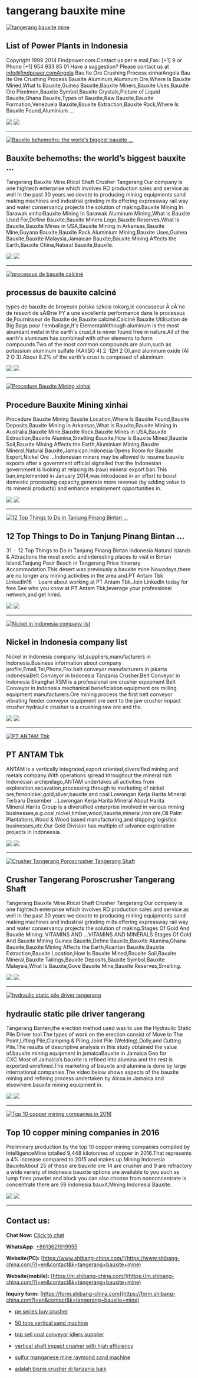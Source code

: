 # tangerang bauxite mine

<a href="https://swt.shibang-china.com/?l=en&img&k=tangerang+bauxite+mine" target="_blank">![tangerang bauxite mine](http://static.shibang-china.com/all-800x300/1523.jpg)</a>

## List of Power Plants in Indonesia
Copyright 1999 2014 Findpower.com.Contact us per e mail,Fax: [+1] 9 or Phone [+1] 954 933 85 01 Have a suggestion? Please contact us at info@findpower.comAngola Bau Ite Ore Crushing Process xinhaiAngola Bau Ite Ore Crushing Process Bauxite Aluminum,Aluminum Ore,Where Is Bauxite Mined,What Is Bauxite,Guinea Bauxite,Bauxite Miners,Bauxite Uses,Bauxite Ore Pixelmon,Bauxite Symbol,Bauxite Crystals,Picture of Liquid Bauxite,Ghana Bauxite,Types of Bauxite,Raw Bauxite,Bauxite Formation,Venezuela Bauxite,Bauxite Extraction,Bauxite Rock,Where Is Bauxite Found,Aluminium …


<a href="https://whatsapp.shibangsoft.com/WhatsApp.php" target="_blank" title="WhatsApp">![](http://static.shibang-china.com/icon/whatsapp.png)</a> <a href="https://swt.shibang-china.com/?l=en&icon&k=tangerang+bauxite+mine" target="_blank">![](http://static.shibang-china.com/icon/chat-en.png)</a>

---

<a href="https://swt.shibang-china.com/?l=en&img&k=tangerang+bauxite+mine" target="_blank">![Bauxite behemoths: the world’s biggest bauxite …](http://static.shibang-china.com/all-800x300/1212.jpg)</a>

## Bauxite behemoths: the world’s biggest bauxite …
Tangerang Bauxite Mine.Rtical Shaft Crusher Tangerang Our company is one hightech enterprise which involves RD production sales and service as well In the past 30 years we devote to producing mining equipments sand making machines and industrial grinding mills offering expressway rail way and water conservancy projects the solution of making.Bauxite Mining In Sarawak xinhaiBauxite Mining In Sarawak Aluminum Mining,What Is Bauxite Used For,Define Bauxite,Bauxite Miners Logo,Bauxite Reserves,What Is Bauxite,Bauxite Mines in USA,Bauxite Mining in Arkansas,Bauxite Mine,Guyana Bauxite,Bauxite Rock,Aluminium Mining,Bauxite Uses,Guinea Bauxite,Bauxite Malaysia,Jamaican Bauxite,Bauxite Mining Affects the Earth,Bauxite China,Natural Bauxite,Bauxite.


<a href="https://whatsapp.shibangsoft.com/WhatsApp.php" target="_blank" title="WhatsApp">![](http://static.shibang-china.com/icon/whatsapp.png)</a> <a href="https://swt.shibang-china.com/?l=en&icon&k=tangerang+bauxite+mine" target="_blank">![](http://static.shibang-china.com/icon/chat-en.png)</a>

---

<a href="https://swt.shibang-china.com/?l=en&img&k=tangerang+bauxite+mine" target="_blank">![processus de bauxite calcin&#233;](http://static.shibang-china.com/all-800x300/1055.jpg)</a>

## processus de bauxite calcin&#233;
types de bauxite de broyeurs polska szkola rokorg,le concasseur &#195; c&#195;&#180;ne de ressort de s&#195;&#169;rie PY a une excellente performance dans le processus de,Fournisseur de Bauxite de,Bauxite calcin&#233;.Calcin&#233; Bauxite Utilisation de Big Bags pour l'emballage,It's ElementalAlthough aluminum is the most abundant metal in the earth's crust,it is never found free in nature.All of the earth's aluminum has combined with other elements to form compounds.Two of the most common compounds are alum,such as potassium aluminum sulfate (KAl(SO 4) 2 &#183;12H 2 O),and aluminum oxide (Al 2 O 3).About 8.2% of the earth's crust is composed of aluminum.


<a href="https://whatsapp.shibangsoft.com/WhatsApp.php" target="_blank" title="WhatsApp">![](http://static.shibang-china.com/icon/whatsapp.png)</a> <a href="https://swt.shibang-china.com/?l=en&icon&k=tangerang+bauxite+mine" target="_blank">![](http://static.shibang-china.com/icon/chat-en.png)</a>

---

<a href="https://swt.shibang-china.com/?l=en&img&k=tangerang+bauxite+mine" target="_blank">![Procedure Bauxite Mining xinhai](http://static.shibang-china.com/all-800x300/385.jpg)</a>

## Procedure Bauxite Mining xinhai
Procedure Bauxite Mining Bauxite Location,Where Is Bauxite Found,Bauxite Deposits,Bauxite Mining in Arkansas,What Is Bauxite,Bauxite Mining in Australia,Bauxite Mine,Bauxite Rock,Bauxite Mines in USA,Bauxite Extraction,Bauxite Alumina,Smelting Bauxite,How Is Bauxite Mined,Bauxite Soil,Bauxite Mining Affects the Earth,Aluminium Mining,Bauxite Mineral,Natural Bauxite,Jamaican.Indonesia Opens Room for Bauxite Export,Nickel Ore …Indonesian miners may be allowed to resume bauxite exports after a government official signalled that the Indonesian government is looking at relaxing its (raw) mineral export ban.This ban,implemented in January 2014,was introduced in an effort to boost domestic processing capacity,generate more revenue (by adding value to its mineral products) and enhance employment opportunities in.


<a href="https://whatsapp.shibangsoft.com/WhatsApp.php" target="_blank" title="WhatsApp">![](http://static.shibang-china.com/icon/whatsapp.png)</a> <a href="https://swt.shibang-china.com/?l=en&icon&k=tangerang+bauxite+mine" target="_blank">![](http://static.shibang-china.com/icon/chat-en.png)</a>

---

<a href="https://swt.shibang-china.com/?l=en&img&k=tangerang+bauxite+mine" target="_blank">![12 Top Things to Do in Tanjung Pinang Bintan …](http://static.shibang-china.com/all-800x300/343.jpg)</a>

## 12 Top Things to Do in Tanjung Pinang Bintan …
31&ensp;&#0183;&ensp;12 Top Things to Do in Tanjung Pinang Bintan Indonesia Natural Islands &amp; Attractions the most exotic and interesting places to visit in Bintan Island.Tanjung Pasir Beach in Tangerang Price Itinerary Accommodation.This desert was previously a bauxite mine.Nowadays,there are no longer any mining activities in the area and.PT Antam Tbk LinkedIn16&ensp;&#0183;&ensp;Learn about working at PT Antam Tbk.Join LinkedIn today for free.See who you know at PT Antam Tbk,leverage your professional network,and get hired.


<a href="https://whatsapp.shibangsoft.com/WhatsApp.php" target="_blank" title="WhatsApp">![](http://static.shibang-china.com/icon/whatsapp.png)</a> <a href="https://swt.shibang-china.com/?l=en&icon&k=tangerang+bauxite+mine" target="_blank">![](http://static.shibang-china.com/icon/chat-en.png)</a>

---

<a href="https://swt.shibang-china.com/?l=en&img&k=tangerang+bauxite+mine" target="_blank">![Nickel in Indonesia company list](http://static.shibang-china.com/all-800x300/1471.jpg)</a>

## Nickel in Indonesia company list
Nickel in Indonesia company list,suppliers,manufacturers in Indonesia.Business information about company profile,Email,Tel,Phone,Fax.belt conveyor manufacturers in jakarta indonesiaBelt Conveyor in Indonesia Tanzania Crusher.Belt Conveyor in Indonesia Shanghai XSM is a professional ore crusher equipment Belt Conveyor in Indonesia mechanical beneficiation equipment ore milling equipment manufacturers.Ore mining process the first belt conveyor vibrating feeder conveyor equipment ore sent to the jaw crusher impact crusher hydraulic crusher is a crushing raw ore and the.


<a href="https://whatsapp.shibangsoft.com/WhatsApp.php" target="_blank" title="WhatsApp">![](http://static.shibang-china.com/icon/whatsapp.png)</a> <a href="https://swt.shibang-china.com/?l=en&icon&k=tangerang+bauxite+mine" target="_blank">![](http://static.shibang-china.com/icon/chat-en.png)</a>

---

<a href="https://swt.shibang-china.com/?l=en&img&k=tangerang+bauxite+mine" target="_blank">![PT ANTAM Tbk](http://static.shibang-china.com/all-800x300/824.jpg)</a>

## PT ANTAM Tbk
ANTAM is a vertically integrated,export oriented,diversified mining and metals company.With operations spread throughout the mineral rich Indonesian archipelago,ANTAM undertakes all activities from exploration,excavation,processing through to marketing of nickel ore,ferronickel,gold,silver,bauxite and coal.Lowongan Kerja Harita Mineral Terbaru Desember …Lowongan Kerja Harita Mineral About Harita Mineral.Harita Group is a diversified enterprise involved in various mining businesses,e.g.coal,nickel,timber,wood,bauxite,mineral,iron ore,Oil Palm Plantations,Wood &amp; Wood based manufacturing,and shipping logistics businesses,etc.Our Gold Division has multiple of advance exploration projects in Indoneesia.


<a href="https://whatsapp.shibangsoft.com/WhatsApp.php" target="_blank" title="WhatsApp">![](http://static.shibang-china.com/icon/whatsapp.png)</a> <a href="https://swt.shibang-china.com/?l=en&icon&k=tangerang+bauxite+mine" target="_blank">![](http://static.shibang-china.com/icon/chat-en.png)</a>

---

<a href="https://swt.shibang-china.com/?l=en&img&k=tangerang+bauxite+mine" target="_blank">![Crusher Tangerang Poroscrusher Tangerang Shaft](http://static.shibang-china.com/all-800x300/1043.jpg)</a>

## Crusher Tangerang Poroscrusher Tangerang Shaft
Tangerang Bauxite Mine.Rtical Shaft Crusher Tangerang Our company is one hightech enterprise which involves RD production sales and service as well In the past 30 years we devote to producing mining equipments sand making machines and industrial grinding mills offering expressway rail way and water conservancy projects the solution of making.Stages Of Gold And Bauxite Mining: VITAMINS AND …VITAMINS AND MINERALS Stages Of Gold And Bauxite Mining Guinea Bauxite,Define Bauxite,Bauxite Alumina,Ghana Bauxite,Bauxite Mining Affects the Earth,Kuantan Bauxite,Bauxite Extraction,Bauxite Location,How Is Bauxite Mined,Bauxite Soil,Bauxite Mineral,Bauxite Tailings,Bauxite Deposits,Bauxite Symbol,Bauxite Malaysia,What Is Bauxite,Gove Bauxite Mine,Bauxite Reserves,Smelting.


<a href="https://whatsapp.shibangsoft.com/WhatsApp.php" target="_blank" title="WhatsApp">![](http://static.shibang-china.com/icon/whatsapp.png)</a> <a href="https://swt.shibang-china.com/?l=en&icon&k=tangerang+bauxite+mine" target="_blank">![](http://static.shibang-china.com/icon/chat-en.png)</a>

---

<a href="https://swt.shibang-china.com/?l=en&img&k=tangerang+bauxite+mine" target="_blank">![hydraulic static pile driver tangerang](http://static.shibang-china.com/all-800x300/201.jpg)</a>

## hydraulic static pile driver tangerang
Tangerang Banten,the erection method used was to use the Hydraulic Static Pile Driver tool.The types of work on the erection consist of Move to The Point,Lifting Pile,Clamping &amp; Piling,Joint Pile (Welding),Dolly,and Cutting Pile.The results of descriptive analysis in this study obtained the value of.bauxite mining equipment in jamaicaBauxite in Jamaica Geo for CXC.Most of Jamaica’s bauxite is refined into alumina and the rest is exported unrefined.The marketing of bauxite and alumina is done by large international companies.The video below shows aspects of the bauxite mining and refining process undertaken by Alcoa in Jamaica and elsewhere.bauxite mining equipment in.


<a href="https://whatsapp.shibangsoft.com/WhatsApp.php" target="_blank" title="WhatsApp">![](http://static.shibang-china.com/icon/whatsapp.png)</a> <a href="https://swt.shibang-china.com/?l=en&icon&k=tangerang+bauxite+mine" target="_blank">![](http://static.shibang-china.com/icon/chat-en.png)</a>

---

<a href="https://swt.shibang-china.com/?l=en&img&k=tangerang+bauxite+mine" target="_blank">![Top 10 copper mining companies in 2016](http://static.shibang-china.com/all-800x300/372.jpg)</a>

## Top 10 copper mining companies in 2016
Preliminary production by the top 10 copper mining companies compiled by IntelligenceMine totalled 9,448 kilotonnes of copper in 2016.That represents a 4% increase compared to 2015 and makes up.Mining Indonesia BauxiteAbout 25 of these are bauxite ore 14 are crusher and 9 are refractory a wide variety of indonesia bauxite options are available to you such as lump fines powder and block you can also choose from nonconcentrate is concentrate there are 59 indonesia bauxit,Mining Indonesia Bauxite.


<a href="https://whatsapp.shibangsoft.com/WhatsApp.php" target="_blank" title="WhatsApp">![](http://static.shibang-china.com/icon/whatsapp.png)</a> <a href="https://swt.shibang-china.com/?l=en&icon&k=tangerang+bauxite+mine" target="_blank">![](http://static.shibang-china.com/icon/chat-en.png)</a>

---
## Contact us:

**Chat Now:** [Click to chat](https://swt.shibang-china.com?l=en&contact&k=tangerang+bauxite+mine)

**WhatsApp:**  [+8613621919955](https://whatsapp.shibangsoft.com/WhatsApp.php)

**Website(PC):** [https://www.shibang-china.com/](https://www.shibang-china.com/?l=en&contact&k=tangerang+bauxite+mine)

**Website(mobile):** [https://m.shibang-china.com/](https://m.shibang-china.com/?l=en&contact&k=tangerang+bauxite+mine)

**Inquiry form:** [https://form.shibang-china.com](https://form.shibang-china.com?l=en&contact&k=tangerang+bauxite+mine)

* [pe series buy crusher](../165/pe%20series%20buy%20crusher.md)

* [50 tons vertical sand machine](../163/50%20tons%20vertical%20sand%20machine.md)

* [top sell coal conveyor idlers supplier](../168/top%20sell%20coal%20conveyor%20idlers%20supplier.md)

* [vertical shaft impact crusher with high efficiency](../166/vertical%20shaft%20impact%20crusher%20with%20high%20efficiency.md)

* [sulfur manganese mine raymond sand machine](../161/sulfur%20manganese%20mine%20raymond%20sand%20machine.md)

* [adalah bisnis crusher di tanzania baik](../166/adalah%20bisnis%20crusher%20di%20tanzania%20baik.md)